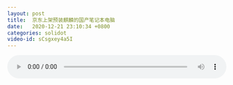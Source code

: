 ```yaml
---
layout: post
title:  京东上架预装麒麟的国产笔记本电脑
date:   2020-12-21 23:10:34 +0800
categories: solidot
video-id: sCsgxey4a5I
---
```


<audio src="/assets/dad25e1b7d5ef3d1f2d791a07996ac70.mp3" style="width: 100%;" controls></audio>

